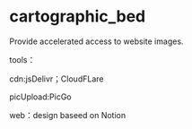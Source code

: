 # cartographic_bed

Provide accelerated access to website images.

tools：

  cdn:jsDelivr；CloudFLare
  
  picUpload:PicGo  
  
  web：design baseed on Notion
